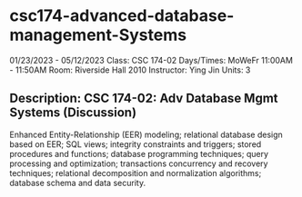 # csc174-advanced-database-management-Systems

01/23/2023 - 05/12/2023
Class: CSC 174-02
Days/Times: MoWeFr 11:00AM - 11:50AM
Room: Riverside Hall 2010
Instructor: Ying Jin
Units: 3

## Description: CSC 174-02: Adv Database Mgmt Systems (Discussion)

Enhanced Entity-Relationship (EER) modeling; relational database design based on EER; SQL views; integrity constraints and triggers; stored procedures and functions; database programming techniques; query processing and optimization; transactions concurrency and recovery techniques; relational decomposition and normalization algorithms; database schema and data security.
